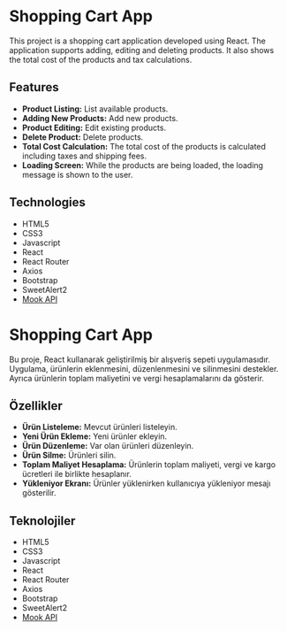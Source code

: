 # Shopping Cart App

This project is a shopping cart application developed using React. The application supports adding, editing and deleting products. It also shows the total cost of the products and tax calculations.

## Features

- **Product Listing:** List available products.
- **Adding New Products:** Add new products.
- **Product Editing:** Edit existing products.
- **Delete Product:** Delete products.
- **Total Cost Calculation:** The total cost of the products is calculated including taxes and shipping fees.
- **Loading Screen:** While the products are being loaded, the loading message is shown to the user.

## Technologies

- HTML5
- CSS3
- Javascript
- React
- React Router
- Axios
- Bootstrap
- SweetAlert2
- [Mook API](https://mockapi.io/)

# Shopping Cart App

Bu proje, React kullanarak geliştirilmiş bir alışveriş sepeti uygulamasıdır. Uygulama, ürünlerin eklenmesini, düzenlenmesini ve silinmesini destekler. Ayrıca ürünlerin toplam maliyetini ve vergi hesaplamalarını da gösterir.

## Özellikler

- **Ürün Listeleme:** Mevcut ürünleri listeleyin.
- **Yeni Ürün Ekleme:** Yeni ürünler ekleyin.
- **Ürün Düzenleme:** Var olan ürünleri düzenleyin.
- **Ürün Silme:** Ürünleri silin.
- **Toplam Maliyet Hesaplama:** Ürünlerin toplam maliyeti, vergi ve kargo ücretleri ile birlikte hesaplanır.
- **Yükleniyor Ekranı:** Ürünler yüklenirken kullanıcıya yükleniyor mesajı gösterilir.

## Teknolojiler

- HTML5
- CSS3
- Javascript
- React
- React Router
- Axios
- Bootstrap
- SweetAlert2
- [Mook API](https://mockapi.io/)
